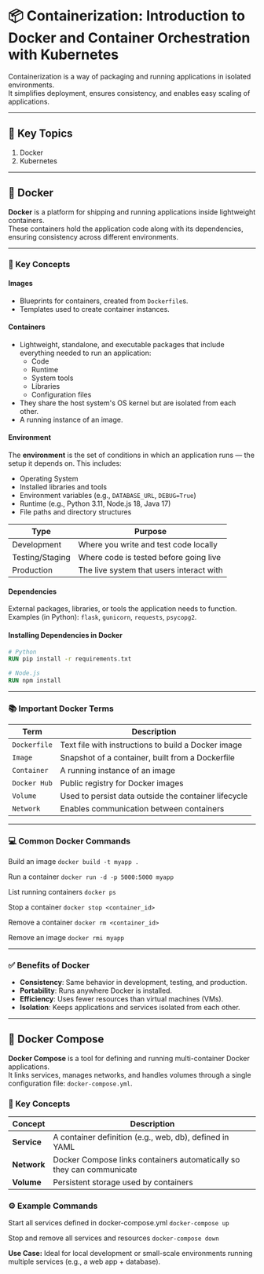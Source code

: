 # 📦 Containerization: Introduction to Docker and Container Orchestration with Kubernetes

Containerization is a way of packaging and running applications in isolated environments.  
It simplifies deployment, ensures consistency, and enables easy scaling of applications.

---

## 🔑 Key Topics

1. Docker  
2. Kubernetes

---

## 🐳 Docker

**Docker** is a platform for shipping and running applications inside lightweight containers.  
These containers hold the application code along with its dependencies, ensuring consistency across different environments.

---

### 🔧 Key Concepts

#### **Images**
- Blueprints for containers, created from `Dockerfile`s.
- Templates used to create container instances.

#### **Containers**
- Lightweight, standalone, and executable packages that include everything needed to run an application:
  - Code
  - Runtime
  - System tools
  - Libraries
  - Configuration files
- They share the host system's OS kernel but are isolated from each other.
- A running instance of an image.

#### **Environment**
The **environment** is the set of conditions in which an application runs — the setup it depends on. This includes:
- Operating System
- Installed libraries and tools
- Environment variables (e.g., `DATABASE_URL`, `DEBUG=True`)
- Runtime (e.g., Python 3.11, Node.js 18, Java 17)
- File paths and directory structures

| Type           | Purpose                                  |
|----------------|-------------------------------------------|
| Development    | Where you write and test code locally     |
| Testing/Staging| Where code is tested before going live    |
| Production     | The live system that users interact with  |

#### **Dependencies**
External packages, libraries, or tools the application needs to function.  
Examples (in Python): `flask`, `gunicorn`, `requests`, `psycopg2`.

#### **Installing Dependencies in Docker**

```dockerfile
# Python
RUN pip install -r requirements.txt

# Node.js
RUN npm install
```

---

### 📚 Important Docker Terms

| Term         | Description                                                     |
|--------------|-----------------------------------------------------------------|
| `Dockerfile` | Text file with instructions to build a Docker image            |
| `Image`      | Snapshot of a container, built from a Dockerfile                |
| `Container`  | A running instance of an image                                  |
| `Docker Hub` | Public registry for Docker images                               |
| `Volume`     | Used to persist data outside the container lifecycle            |
| `Network`    | Enables communication between containers                        |

---

### 💻 Common Docker Commands

Build an image
`docker build -t myapp .`

Run a container
`docker run -d -p 5000:5000 myapp`

List running containers
`docker ps`

Stop a container
`docker stop <container_id>`

Remove a container
`docker rm <container_id>`

Remove an image
`docker rmi myapp`

---

### ✅ Benefits of Docker

- **Consistency**: Same behavior in development, testing, and production.
- **Portability**: Runs anywhere Docker is installed.
- **Efficiency**: Uses fewer resources than virtual machines (VMs).
- **Isolation**: Keeps applications and services isolated from each other.

---

## 🧩 Docker Compose

**Docker Compose** is a tool for defining and running multi-container Docker applications.  
It links services, manages networks, and handles volumes through a single configuration file: `docker-compose.yml`.

### 🧱 Key Concepts

| Concept     | Description                                                                 |
|-------------|-----------------------------------------------------------------------------|
| **Service** | A container definition (e.g., web, db), defined in YAML                     |
| **Network** | Docker Compose links containers automatically so they can communicate       |
| **Volume**  | Persistent storage used by containers                                       |

### ⚙️ Example Commands

Start all services defined in docker-compose.yml
`docker-compose up`

Stop and remove all services and resources
`docker-compose down`

**Use Case:** Ideal for local development or small-scale environments running multiple services (e.g., a web app + database).
